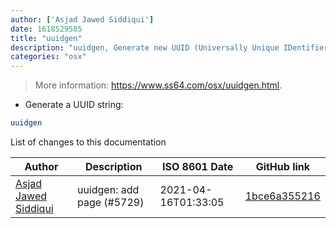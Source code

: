 ```yaml
---
author: ['Asjad Jawed Siddiqui']
date: 1618529585
title: "uuidgen"
description: "uuidgen, Generate new UUID (Universally Unique IDentifier) strings."
categories: "osx"
---
```

> More information: <https://www.ss64.com/osx/uuidgen.html>.

- Generate a UUID string:

```bash
uuidgen
```
List of changes to this documentation


Author | Description | ISO 8601 Date | GitHub link
------|-----|-----|-----
[Asjad Jawed Siddiqui](mailto:31747172+asjadjawed@users.noreply.github.com) | uuidgen: add page (#5729) | 2021-04-16T01:33:05 | [1bce6a355216](https://github.com/tldr-pages/tldr/commit/1bce6a35521670c8b0a1313a77c6c8088868a40d)

